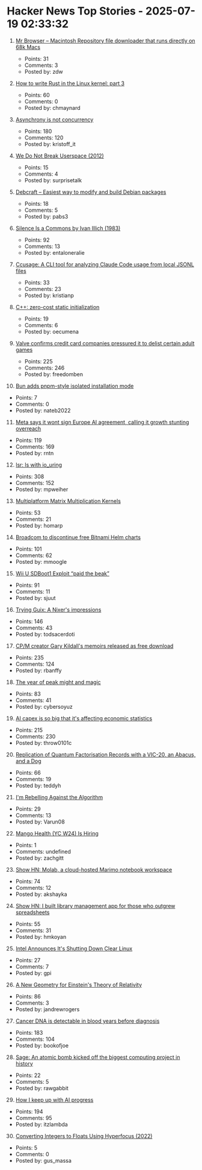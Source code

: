 # Hacker News Top Stories - 2025-07-19 02:33:32

1. [Mr Browser – Macintosh Repository file downloader that runs directly on 68k Macs](https://www.macintoshrepository.org/44146-mr-browser)
   - Points: 31
   - Comments: 3
   - Posted by: zdw

2. [How to write Rust in the Linux kernel: part 3](https://lwn.net/SubscriberLink/1026694/3413f4b43c862629/)
   - Points: 60
   - Comments: 0
   - Posted by: chmaynard

3. [Asynchrony is not concurrency](https://kristoff.it/blog/asynchrony-is-not-concurrency/)
   - Points: 180
   - Comments: 120
   - Posted by: kristoff_it

4. [We Do Not Break Userspace (2012)](https://lore.kernel.org/all/CA+55aFy98A+LJK4+GWMcbzaa1zsPBRo76q+ioEjbx-uaMKH6Uw@mail.gmail.com/)
   - Points: 15
   - Comments: 4
   - Posted by: surprisetalk

5. [Debcraft – Easiest way to modify and build Debian packages](https://optimizedbyotto.com/post/debcraft-easy-debian-packaging/)
   - Points: 18
   - Comments: 5
   - Posted by: pabs3

6. [Silence Is a Commons by Ivan Illich (1983)](http://www.davidtinapple.com/illich/1983_silence_commons.html)
   - Points: 92
   - Comments: 13
   - Posted by: entaloneralie

7. [Ccusage: A CLI tool for analyzing Claude Code usage from local JSONL files](https://github.com/ryoppippi/ccusage)
   - Points: 33
   - Comments: 23
   - Posted by: kristianp

8. [C++: zero-cost static initialization](https://cofault.com/zero-cost-static.html)
   - Points: 19
   - Comments: 6
   - Posted by: oecumena

9. [Valve confirms credit card companies pressured it to delist certain adult games](https://www.pcgamer.com/software/platforms/valve-confirms-credit-card-companies-pressured-it-to-delist-certain-adult-games-from-steam/)
   - Points: 225
   - Comments: 246
   - Posted by: freedomben

10. [Bun adds pnpm-style isolated installation mode](https://github.com/oven-sh/bun/pull/20440)
   - Points: 7
   - Comments: 0
   - Posted by: nateb2022

11. [Meta says it wont sign Europe AI agreement, calling it growth stunting overreach](https://www.cnbc.com/2025/07/18/meta-europe-ai-code.html)
   - Points: 119
   - Comments: 169
   - Posted by: rntn

12. [lsr: ls with io_uring](https://rockorager.dev/log/lsr-ls-but-with-io-uring/)
   - Points: 308
   - Comments: 152
   - Posted by: mpweiher

13. [Multiplatform Matrix Multiplication Kernels](https://burn.dev/blog/sota-multiplatform-matmul/)
   - Points: 53
   - Comments: 21
   - Posted by: homarp

14. [Broadcom to discontinue free Bitnami Helm charts](https://github.com/bitnami/charts/issues/35164)
   - Points: 101
   - Comments: 62
   - Posted by: mmoogle

15. [Wii U SDBoot1 Exploit “paid the beak”](https://consolebytes.com/wii-u-sdboot1-exploit-paid-the-beak/)
   - Points: 91
   - Comments: 11
   - Posted by: sjuut

16. [Trying Guix: A Nixer's impressions](https://tazj.in/blog/trying-guix)
   - Points: 146
   - Comments: 43
   - Posted by: todsacerdoti

17. [CP/M creator Gary Kildall's memoirs released as free download](https://spectrum.ieee.org/cpm-creator-gary-kildalls-memoirs-released-as-free-download)
   - Points: 235
   - Comments: 124
   - Posted by: rbanffy

18. [The year of peak might and magic](https://www.filfre.net/2025/07/the-year-of-peak-might-and-magic/)
   - Points: 83
   - Comments: 41
   - Posted by: cybersoyuz

19. [AI capex is so big that it's affecting economic statistics](https://paulkedrosky.com/honey-ai-capex-ate-the-economy/)
   - Points: 215
   - Comments: 230
   - Posted by: throw0101c

20. [Replication of Quantum Factorisation Records with a VIC-20, an Abacus, and a Dog](https://eprint.iacr.org/2025/1237)
   - Points: 66
   - Comments: 19
   - Posted by: teddyh

21. [I'm Rebelling Against the Algorithm](https://varunraghu.com/im-rebelling-against-the-algorithm/)
   - Points: 29
   - Comments: 13
   - Posted by: Varun08

22. [Mango Health (YC W24) Is Hiring](https://www.ycombinator.com/companies/mango-health/jobs/3bjIHus-founding-engineer)
   - Points: 1
   - Comments: undefined
   - Posted by: zachgitt

23. [Show HN: Molab, a cloud-hosted Marimo notebook workspace](https://molab.marimo.io/notebooks)
   - Points: 74
   - Comments: 12
   - Posted by: akshayka

24. [Show HN: I built library management app for those who outgrew spreadsheets](https://www.librari.io/)
   - Points: 55
   - Comments: 31
   - Posted by: hmkoyan

25. [Intel Announces It's Shutting Down Clear Linux](https://www.phoronix.com/news/Intel-Ends-Clear-Linux)
   - Points: 27
   - Comments: 7
   - Posted by: gpi

26. [A New Geometry for Einstein's Theory of Relativity](https://www.quantamagazine.org/a-new-geometry-for-einsteins-theory-of-relativity-20250716/)
   - Points: 86
   - Comments: 3
   - Posted by: jandrewrogers

27. [Cancer DNA is detectable in blood years before diagnosis](https://www.sciencenews.org/article/cancer-tumor-dna-blood-test-screening)
   - Points: 183
   - Comments: 104
   - Posted by: bookofjoe

28. [Sage: An atomic bomb kicked off the biggest computing project in history](https://www.ibm.com/history/sage)
   - Points: 22
   - Comments: 5
   - Posted by: rawgabbit

29. [How I keep up with AI progress](https://blog.nilenso.com/blog/2025/06/23/how-i-keep-up-with-ai-progress/)
   - Points: 194
   - Comments: 95
   - Posted by: itzlambda

30. [Converting Integers to Floats Using Hyperfocus (2022)](https://blog.m-ou.se/floats/)
   - Points: 5
   - Comments: 0
   - Posted by: gus_massa

